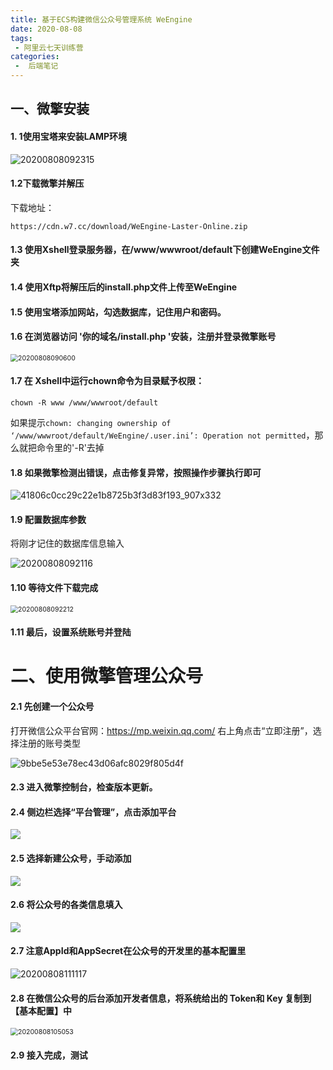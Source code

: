 ```yaml
---
title: 基于ECS构建微信公众号管理系统 WeEngine
date: 2020-08-08
tags:
 - 阿里云七天训练营
categories:
 -  后端笔记
---
```


## 一、微擎安装

#### 1. 1使用宝塔来安装LAMP环境

![20200808092315](https://pic.downk.cc/item/5f2d57a114195aa594fd029e.png)

#### 1.2下载微擎并解压

下载地址：

```
https://cdn.w7.cc/download/WeEngine-Laster-Online.zip
```

#### 1.3 使用Xshell登录服务器，在/www/wwwroot/default下创建WeEngine文件夹

#### 1.4 使用Xftp将解压后的install.php文件上传至WeEngine

#### 1.5 使用宝塔添加网站，勾选数据库，记住用户和密码。

#### 1.6 在浏览器访问 '你的域名/install.php '安装，注册并登录微擎账号

<img src="https://pic.downk.cc/item/5f2e36db14195aa594472f0e.png" alt="20200808090600" style="zoom:75%;" />

#### 1.7 在 Xshell中运行chown命令为目录赋予权限：

```
chown -R www /www/wwwroot/default
```

如果提示`chown: changing ownership of ‘/www/wwwroot/default/WeEngine/.user.ini’: Operation not permitted`，那么就把命令里的'-R'去掉

#### 1.8 如果微擎检测出错误，点击修复异常，按照操作步骤执行即可

![41806c0cc29c22e1b8725b3f3d83f193_907x332](https://pic.downk.cc/item/5f2e371614195aa594474813.png)

#### 1.9  配置数据库参数

将刚才记住的数据库信息输入

![20200808092116](https://pic.downk.cc/item/5f2e373b14195aa5944757db.png)

#### 1.10 等待文件下载完成

<img src="https://pic.downk.cc/item/5f2e37cf14195aa594478ad4.png" alt="20200808092212" style="zoom:75%;" />

#### 1.11 最后，设置系统账号并登陆

# 二、使用微擎管理公众号

#### 2.1 先创建一个公众号

打开微信公众平台官网：https://mp.weixin.qq.com/ 右上角点击“立即注册”，选择注册的账号类型

![9bbe5e53e78ec43d06afc8029f805d4f](https://pic.downk.cc/item/5f2e3f9e14195aa5944a867b.png)

#### 2.3 进入微擎控制台，检查版本更新。

#### 2.4 侧边栏选择“平台管理”，点击添加平台

<img src="https://pic.downk.cc/item/5f2e3fb814195aa5944a9070.png" />

#### 2.5 选择新建公众号，手动添加

<img src="https://pic.downk.cc/item/5f2e3fe114195aa5944a9ebb.png" />

#### 2.6 将公众号的各类信息填入

<img src="https://pic.downk.cc/item/5f2e3ff514195aa5944aa863.png" />

#### 2.7 注意AppId和AppSecret在公众号的开发里的基本配置里

![20200808111117](https://pic.downk.cc/item/5f2e400d14195aa5944ab489.png)

#### 2.8 在微信公众号的后台添加开发者信息，将系统给出的 Token和 Key 复制到【基本配置】中

<img src="https://pic.downk.cc/item/5f2e403414195aa5944ac31a.png" alt="20200808105053" style="zoom:75%;" />

#### 2.9 接入完成，测试

